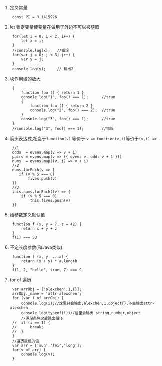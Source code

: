 1. 定义常量

		const PI = 3.1415926

2. let 锁定变量使变量在做用于外边不可以被获取

		for(let i = 0; i < 2; i++) {
			let x = i;
		}
		//console.log(x);	//错误
		for(var j = 0; j < 3; j++) {
			var y = j;
		}
		console.log(y);		// 输出2
3. 块作用域的放大

		{
		    function foo () { return 1 }
		    console.log("1", foo() === 1);		//true
		    {
		        function foo () { return 2 }
		        console.log("2", foo() === 2);	//true
		    }
		    console.log("3", foo() === 1);		//true
		}
		//console.log("3", foo() === 1);		//错误
4. 箭头表达式,相当于`funciton(v)` 等价于 `v =>` `function(v,i)`等价于`(v,i) =>`

		//1
		odds  = evens.map(v => v + 1)
		pairs = evens.map(v => ({ even: v, odd: v + 1 }))
		nums  = evens.map((v, i) => v + i)
		//2
		nums.forEach(v => {
		   if (v % 5 === 0)
		       fives.push(v)
		})
		//3
		this.nums.forEach((v) => {
		    if (v % 5 === 0)
		        this.fives.push(v)
		})
5. 给参数定义默认值

		function f (x, y = 7, z = 42) {
		    return x + y + z
		}
		f(1) === 50
6. 不定长度参数(和Java类似)

		function f (x, y, ...a) {
		    return (x + y) * a.length
		}
		f(1, 2, "hello", true, 7) === 9

7. for of 遍历

		var arrObj = ['alexchen',1,{}];
		arrObj._name = 'attr-alexchen';
		for (var i of arrObj) {
		    console.log(i);//这里只会输出,alexchen,1,object{},不会输出attr-alexchen
		    console.log(typeof(i))//这里会输出 string,number,object
		    //满足条件之后跳出循环
		//  if (i == 1) {
		//      break;
		//  }
		}
		//遍历数组的值
		var arr = ['sun','fei','long'];
		for(v of arr) {
			console.log(v);
		}
